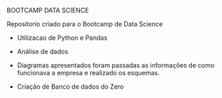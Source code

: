 BOOTCAMP DATA SCIENCE

Repositorio criado para o Bootcamp de Data Science

- Utilizacao de Python e Pandas


- Análise de dados


- Diagramas apresentados foram passadas as informações de como funcionava a empresa e realizado os esquemas.


- Criação de Banco de dados do Zero
 
